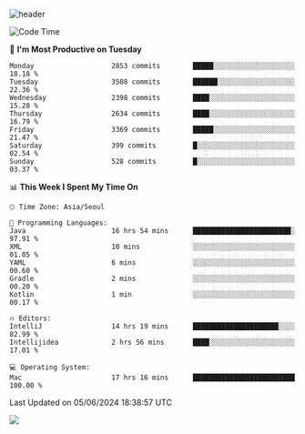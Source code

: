 ![header](https://capsule-render.vercel.app/api?type=Egg&color=timeAuto&height=300&section=header&text=PoPo&fontSize=90&animation=fadeIn)

  <!--START_SECTION:waka-->
![Code Time](http://img.shields.io/badge/Code%20Time-1%2C668%20hrs%203%20mins-blue)

📅 **I'm Most Productive on Tuesday** 

```text
Monday                   2853 commits        █████░░░░░░░░░░░░░░░░░░░░   18.18 % 
Tuesday                  3508 commits        ██████░░░░░░░░░░░░░░░░░░░   22.36 % 
Wednesday                2398 commits        ████░░░░░░░░░░░░░░░░░░░░░   15.28 % 
Thursday                 2634 commits        ████░░░░░░░░░░░░░░░░░░░░░   16.79 % 
Friday                   3369 commits        █████░░░░░░░░░░░░░░░░░░░░   21.47 % 
Saturday                 399 commits         █░░░░░░░░░░░░░░░░░░░░░░░░   02.54 % 
Sunday                   528 commits         █░░░░░░░░░░░░░░░░░░░░░░░░   03.37 % 
```


📊 **This Week I Spent My Time On** 

```text
🕑︎ Time Zone: Asia/Seoul

💬 Programming Languages: 
Java                     16 hrs 54 mins      ████████████████████████░   97.91 % 
XML                      10 mins             ░░░░░░░░░░░░░░░░░░░░░░░░░   01.05 % 
YAML                     6 mins              ░░░░░░░░░░░░░░░░░░░░░░░░░   00.60 % 
Gradle                   2 mins              ░░░░░░░░░░░░░░░░░░░░░░░░░   00.20 % 
Kotlin                   1 min               ░░░░░░░░░░░░░░░░░░░░░░░░░   00.17 % 

🔥 Editors: 
IntelliJ                 14 hrs 19 mins      █████████████████████░░░░   82.99 % 
Intellijidea             2 hrs 56 mins       ████░░░░░░░░░░░░░░░░░░░░░   17.01 % 

💻 Operating System: 
Mac                      17 hrs 16 mins      █████████████████████████   100.00 % 
```


 Last Updated on 05/06/2024 18:38:57 UTC
<!--END_SECTION:waka-->



<img src="https://capsule-render.vercel.app/api?type=Egg&color=timeAuto&height=300&section=footer&text=PoPo&fontSize=90&animation=fadeIn&reversal=true" />
